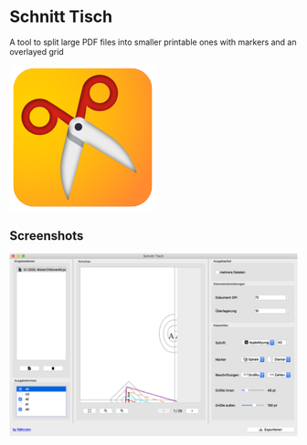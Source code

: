 # Schnitt Tisch

A tool to split large PDF files into smaller printable ones with markers and an overlayed grid

![Logo](src/main/icons/mac/256.png)

## Screenshots

![Screenshot](Screenshots/Screenshot.png)
